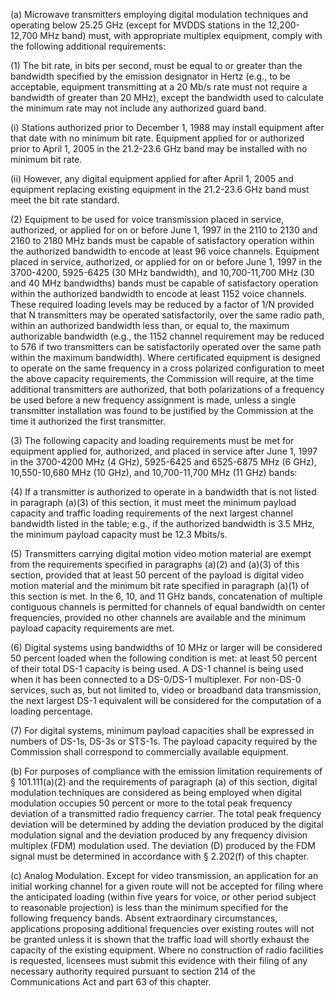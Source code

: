 (a) Microwave transmitters employing digital modulation techniques and operating below 25.25 GHz (except for MVDDS stations in the 12,200-12,700 MHz band) must, with appropriate multiplex equipment, comply with the following additional requirements:

(1) The bit rate, in bits per second, must be equal to or greater than the bandwidth specified by the emission designator in Hertz (e.g., to be acceptable, equipment transmitting at a 20 Mb/s rate must not require a bandwidth of greater than 20 MHz), except the bandwidth used to calculate the minimum rate may not include any authorized guard band.

(i) Stations authorized prior to December 1, 1988 may install equipment after that date with no minimum bit rate. Equipment applied for or authorized prior to April 1, 2005 in the 21.2-23.6 GHz band may be installed with no minimum bit rate.

(ii) However, any digital equipment applied for after April 1, 2005 and equipment replacing existing equipment in the 21.2-23.6 GHz band must meet the bit rate standard.

(2) Equipment to be used for voice transmission placed in service, authorized, or applied for on or before June 1, 1997 in the 2110 to 2130 and 2160 to 2180 MHz bands must be capable of satisfactory operation within the authorized bandwidth to encode at least 96 voice channels. Equipment placed in service, authorized, or applied for on or before June 1, 1997 in the 3700-4200, 5925-6425 (30 MHz bandwidth), and 10,700-11,700 MHz (30 and 40 MHz bandwidths) bands must be capable of satisfactory operation within the authorized bandwidth to encode at least 1152 voice channels. These required loading levels may be reduced by a factor of 1/N provided that N transmitters may be operated satisfactorily, over the same radio path, within an authorized bandwidth less than, or equal to, the maximum authorizable bandwidth (e.g., the 1152 channel requirement may be reduced to 576 if two transmitters can be satisfactorily operated over the same path within the maximum bandwidth). Where certificated equipment is designed to operate on the same frequency in a cross polarized configuration to meet the above capacity requirements, the Commission will require, at the time additional transmitters are authorized, that both polarizations of a frequency be used before a new frequency assignment is made, unless a single transmitter installation was found to be justified by the Commission at the time it authorized the first transmitter.

(3) The following capacity and loading requirements must be met for equipment applied for, authorized, and placed in service after June 1, 1997 in the 3700-4200 MHz (4 GHz), 5925-6425 and 6525-6875 MHz (6 GHz), 10,550-10,680 MHz (10 GHz), and 10,700-11,700 MHz (11 GHz) bands:

(4) If a transmitter is authorized to operate in a bandwidth that is not listed in paragraph (a)(3) of this section, it must meet the minimum payload capacity and traffic loading requirements of the next largest channel bandwidth listed in the table; e.g., if the authorized bandwidth is 3.5 MHz, the minimum payload capacity must be 12.3 Mbits/s.

(5) Transmitters carrying digital motion video motion material are exempt from the requirements specified in paragraphs (a)(2) and (a)(3) of this section, provided that at least 50 percent of the payload is digital video motion material and the minimum bit rate specified in paragraph (a)(1) of this section is met. In the 6, 10, and 11 GHz bands, concatenation of multiple contiguous channels is permitted for channels of equal bandwidth on center frequencies, provided no other channels are available and the minimum payload capacity requirements are met.

(6) Digital systems using bandwidths of 10 MHz or larger will be considered 50 percent loaded when the following condition is met: at least 50 percent of their total DS-1 capacity is being used. A DS-1 channel is being used when it has been connected to a DS-0/DS-1 multiplexer. For non-DS-0 services, such as, but not limited to, video or broadband data transmission, the next largest DS-1 equivalent will be considered for the computation of a loading percentage.

(7) For digital systems, minimum payload capacities shall be expressed in numbers of DS-1s, DS-3s or STS-1s. The payload capacity required by the Commission shall correspond to commercially available equipment.

(b) For purposes of compliance with the emission limitation requirements of § 101.111(a)(2) and the requirements of paragraph (a) of this section, digital modulation techniques are considered as being employed when digital modulation occupies 50 percent or more to the total peak frequency deviation of a transmitted radio frequency carrier. The total peak frequency deviation will be determined by adding the deviation produced by the digital modulation signal and the deviation produced by any frequency division multiplex (FDM) modulation used. The deviation (D) produced by the FDM signal must be determined in accordance with § 2.202(f) of this chapter.

(c) Analog Modulation. Except for video transmission, an application for an initial working channel for a given route will not be accepted for filing where the anticipated loading (within five years for voice, or other period subject to reasonable projection) is less than the minimum specified for the following frequency bands. Absent extraordinary circumstances, applications proposing additional frequencies over existing routes will not be granted unless it is shown that the traffic load will shortly exhaust the capacity of the existing equipment. Where no construction of radio facilities is requested, licensees must submit this evidence with their filing of any necessary authority required pursuant to section 214 of the Communications Act and part 63 of this chapter.
                                    

